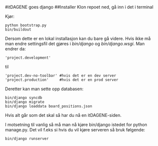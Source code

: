 #itDAGENE goes django
##Installer
Klon repoet ned, gå inn i det i terminal

Kjør:

    python bootstrap.py
    bin/buildout

Dersom dette er en lokal installasjon kan du bare gå videre.
Hvis ikke må man endre settingsfil det gjøres i *bin/django* og *bin/django.wsgi*. Man
endrer da:

    'project.development'

til

    'project.dev-no-toolbar' #hvis det er en dev server
    'project.production'     #hvis det er en prod server

Deretter kan man sette opp databasen:

    bin/django syncdb
    bin/django migrate
    bin/django loaddata board_positions.json

Hvis alt går som det skal så har du nå en itDAGENE-siden.

I motsetning til vanlig så må man nå kjøre bin/django istedet for python manage.py.
Det vil f.eks si hvis du vil kjøre serveren så bruk følgende:

    bin/django runserver